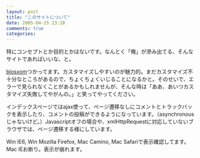```yaml
---
layout: post
title: "このサイトについて"
date: 2005-04-25 23:28
comments: true
categories: 
---
```

<p class="entryBody">
特にコンセプトとか目的とかはないです。なんとく「俺」が滲み出てる、そんなサイトであればいいな、と。
</p>

<p class="entryBody">
<a href="http://www.blosxom.com/">blosxom</a>つかってます。カスタマイズしやすいのが魅力的。まだカスタマイズ不十分なところがあるので、ちょくちょくいじることになるかと。そのせいで、エラーで見られなくことがあるかもしれませんが、そんな時は「ああ、あいつカスタマイズ失敗してやがんの。」と笑ってやってください。
</p>

<p class="entryBody">
インデックスページではajax使って、ページ遷移なしにコメントとトラックバックを表示したり、コメントの投稿ができるようになっています。（asynchronousじゃないけど。）Javascriptオフの場合や、xmlHttpRequestに対応していないブラウザでは、ページ遷移する様にしています。
</p>

<p class="entryBody">
Win IE6, Win Mozilla Firefox, Mac Camino, Mac Safariで表示確認してます。Mac IEお断り。表示が崩れます。
</p>
